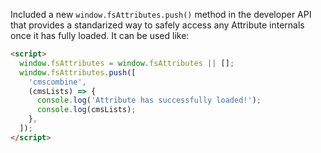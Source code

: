 Included a new `window.fsAttributes.push()` method in the developer API that provides a standarized way to safely access any Attribute internals once it has fully loaded.
It can be used like:

```html
<script>
  window.fsAttributes = window.fsAttributes || [];
  window.fsAttributes.push([
    'cmscombine',
    (cmsLists) => {
      console.log('Attribute has successfully loaded!');
      console.log(cmsLists);
    },
  ]);
</script>
```
